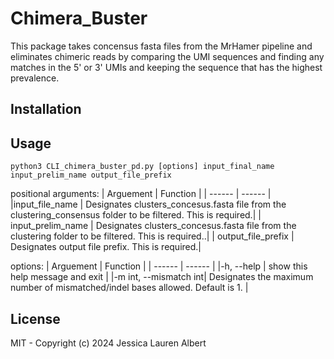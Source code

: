 # Chimera_Buster


This package takes concensus fasta files from the MrHamer pipeline and eliminates chimeric reads by comparing the UMI sequences and finding any matches in the 5' or 3' UMIs and keeping the sequence that has the highest prevalence.

## Installation



## Usage
    python3 CLI_chimera_buster_pd.py [options] input_final_name input_prelim_name output_file_prefix

positional arguments:
| Arguement | Function |
| ------ | ------ |
|input_file_name  |    Designates clusters_concesus.fasta file from the clustering_consensus folder to be filtered. This is required.|
|  input_prelim_name     |    Designates clusters_concesus.fasta file from the clustering folder to be filtered. This is required..|
|  output_file_prefix  |  Designates output file prefix. This is required.|

options:
| Arguement | Function |
| ------ | ------ |
|-h, --help |  show this help message and exit |
|-m int, --mismatch int|  Designates the maximum number of mismatched/indel bases allowed. Default is 1. |

## License

MIT - Copyright (c) 2024 Jessica Lauren Albert

